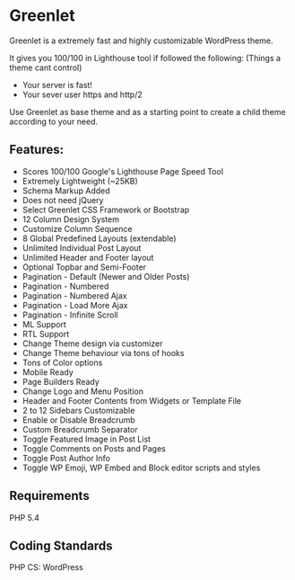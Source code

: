 # Greenlet

Greenlet is a extremely fast and highly customizable WordPress theme.

It gives you 100/100 in Lighthouse tool if followed the following: (Things a theme cant control)

- Your server is fast!
- Your sever user https and http/2

Use Greenlet as base theme and as a starting point to create a child theme according to your need.

## Features:
- Scores 100/100 Google's Lighthouse Page Speed Tool
- Extremely Lightweight (~25KB)
- Schema Markup Added
- Does not need jQuery
- Select Greenlet CSS Framework or Bootstrap
- 12 Column Design System
- Customize Column Sequence
- 8 Global Predefined Layouts (extendable)
- Unlimited Individual Post Layout
- Unlimited Header and Footer layout
- Optional Topbar and Semi-Footer
- Pagination - Default (Newer and Older Posts)
- Pagination - Numbered
- Pagination - Numbered Ajax
- Pagination - Load More Ajax
- Pagination - Infinite Scroll
- ML Support
- RTL Support
- Change Theme design via customizer
- Change Theme behaviour via tons of hooks
- Tons of Color options
- Mobile Ready
- Page Builders Ready
- Change Logo and Menu Position
- Header and Footer Contents from Widgets or Template File
- 2 to 12 Sidebars Customizable
- Enable or Disable Breadcrumb
- Custom Breadcrumb Separator
- Toggle Featured Image in Post List
- Toggle Comments on Posts and Pages
- Toggle Post Author Info
- Toggle WP Emoji, WP Embed and Block editor scripts and styles

## Requirements
PHP 5.4

## Coding Standards
PHP CS: WordPress
